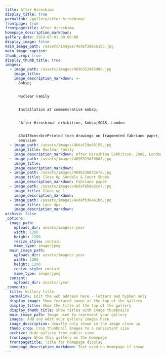 ```yaml
---
title: After Hiroshima
display_title: true
permalink: /gallery/after-hiroshima/
frontpage: true
frontpagetitle: After Hiroshima
homepage_description_markdown:
gallery_date: 2019-03-01 00:00:00
display_image: false
main_image_path: /assets/images/46daf29e66155.jpg
main_image_caption:
thumb_crop: true
display_thumb_title: true
images:
  - image_path: /assets/images/469635248598d.jpg
    image_title:
    image_description_markdown: >-
      &nbsp;


      Nuclear Family


      Installation at commemorative &nbsp;


      'After Hiroshima' exhibition, &nbsp;SOAS, London


      43x130cms<br>Printed torn drawings on fragmented fabriano paper, grey
      emulsion
  - image_path: /assets/images/46daf29e66155.jpg
    image_title: Nuclear Family
    image_description_markdown: After Hiroshima Exhbition, SOAS, London
  - image_path: /assets/images/4696329d70802.jpg
    image_title:
    image_description_markdown:
  - image_path: /assets/images/4696336033efe.jpg
    image_title: Close Up Sandals & Court Shoes
    image_description_markdown: Fabriano paper
  - image_path: /assets/images/46daf8b6e8ce7.jpg
    image_title: Close up 1
    image_description_markdown:
  - image_path: /assets/images/46dafb364e1bd.jpg
    image_title: Lace Ups
    image_description_markdown:
archive: false
_options:
  image_path:
    uploads_dir: assets/images/:year
    width: 1200
    height: 1200
    resize_style: contain
    mime_type: image/jpeg
  main_image_path:
    uploads_dir: assets/images/:year
    width: 1200
    height: 1200
    resize_style: contain
    mime_type: image/jpeg
  content:
    uploads_dir: assets/:year
_comments:
  title: Gallery title
  permalink: Edit the web address here - letters and hyphen only
  display_image: Show featured image at the top of the gallery
  display_title: Show the title at the top of the gallery
  display_thumb_title: Show titles with image thumbnails
  main_image_path: Image used to represent your gallery
  images: Add and edit your gallery images here
  image_description: Usually only shown in the image close up
  thumb_crop: Crop thumbnail images to a consistent size
  archive: Hide gallery from public view
  frontpage: Show this gallery on the homepage
  frontpagetitle: Title for homepage display
  homepage_description_markdown: Text used on homepage if shown
---
```


